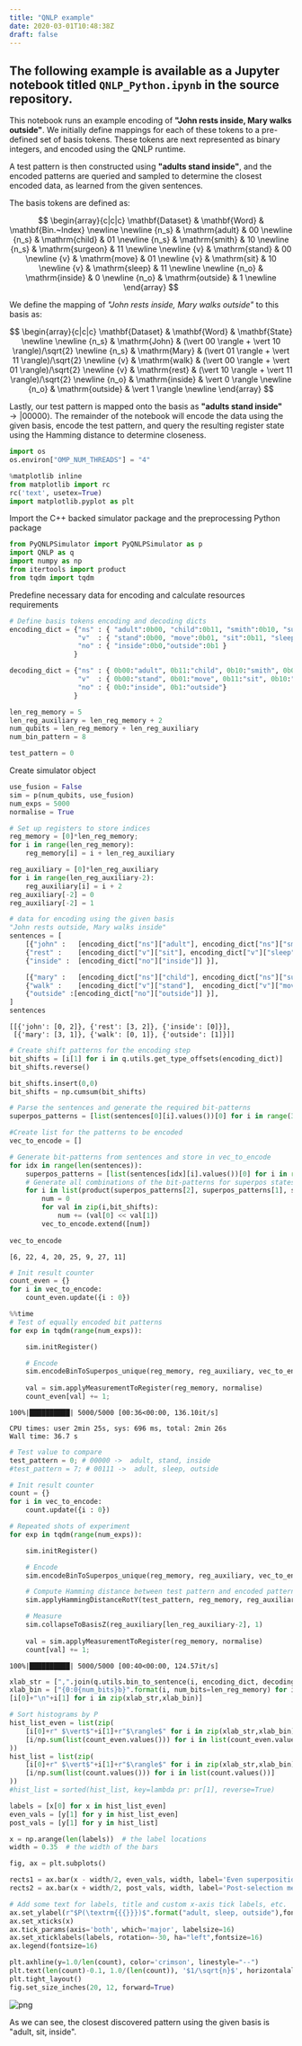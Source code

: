 ```yaml
---
title: "QNLP example"
date: 2020-03-01T10:48:38Z
draft: false
---
```


## The following example is available as a Jupyter notebook titled `QNLP_Python.ipynb` in the source repository.


This notebook runs an example encoding of **"John rests inside, Mary walks outside"**. We initially define mappings for each of these tokens to a pre-defined set of basis tokens. These tokens are next represented as binary integers, and encoded using the QNLP runtime.

A test pattern is then constructed using **"adults stand inside"**, and the encoded patterns are queried and sampled to determine the closest encoded data, as learned from the given sentences.


The basis tokens are defined as:

$$
\begin{array}{c|c|c}
\mathbf{Dataset} & \mathbf{Word} & \mathbf{Bin.~Index} \newline
\newline
{n_s} & \mathrm{adult} & 00 \newline
{n_s} & \mathrm{child} & 01 \newline
{n_s} & \mathrm{smith} & 10 \newline
{n_s} & \mathrm{surgeon} & 11 \newline
\newline
{v} & \mathrm{stand} & 00 \newline
{v} & \mathrm{move} & 01 \newline
{v} & \mathrm{sit} & 10 \newline
{v} & \mathrm{sleep} & 11 \newline
\newline
{n_o} & \mathrm{inside} & 0 \newline
{n_o} & \mathrm{outside} & 1 \newline
\end{array}
$$

We define the mapping of *"John rests inside, Mary walks outside"* to this basis as:

$$
\begin{array}{c|c|c}
\mathbf{Dataset} & \mathbf{Word} & \mathbf{State} \newline
\newline
{n_s} & \mathrm{John} & (\vert 00 \rangle + \vert 10 \rangle)/\sqrt{2} \newline
{n_s} & \mathrm{Mary} & (\vert 01 \rangle + \vert 11 \rangle)/\sqrt{2} \newline
{v} & \mathrm{walk} & (\vert 00 \rangle + \vert 01 \rangle)/\sqrt{2} \newline
{v} & \mathrm{rest} & (\vert 10 \rangle + \vert 11 \rangle)/\sqrt{2} \newline
{n_o} & \mathrm{inside} & \vert 0 \rangle  \newline
{n_o} & \mathrm{outside} & \vert 1 \rangle  \newline
\end{array}
$$

Lastly, our test pattern is mapped onto the basis as **"adults stand inside"** $\rightarrow |00000\rangle$. The remainder of the notebook will encode the data using the given basis, encode the test pattern, and query the resulting register state using the Hamming distance to determine closeness.


```python
import os
os.environ["OMP_NUM_THREADS"] = "4"
```


```python
%matplotlib inline
from matplotlib import rc
rc('text', usetex=True)
import matplotlib.pyplot as plt
```

Import the C++ backed simulator package and the preprocessing Python package


```python
from PyQNLPSimulator import PyQNLPSimulator as p
import QNLP as q
import numpy as np
from itertools import product
from tqdm import tqdm
```

Predefine necessary data for encoding and calculate resources requirements


```python
# Define basis tokens encoding and decoding dicts
encoding_dict = {"ns" : { "adult":0b00, "child":0b11, "smith":0b10, "surgeon":0b01 },
                 "v"  : { "stand":0b00, "move":0b01, "sit":0b11, "sleep":0b10 },
                 "no" : { "inside":0b0,"outside":0b1 }
                }

decoding_dict = {"ns" : { 0b00:"adult", 0b11:"child", 0b10:"smith", 0b01:"surgeon"},
                 "v"  : { 0b00:"stand", 0b01:"move", 0b11:"sit", 0b10:"sleep"},
                 "no" : { 0b0:"inside", 0b1:"outside"}
                }
```


```python
len_reg_memory = 5
len_reg_auxiliary = len_reg_memory + 2
num_qubits = len_reg_memory + len_reg_auxiliary
num_bin_pattern = 8

test_pattern = 0
```

Create simulator object


```python
use_fusion = False
sim = p(num_qubits, use_fusion)
num_exps = 5000
normalise = True
```


```python
# Set up registers to store indices
reg_memory = [0]*len_reg_memory;
for i in range(len_reg_memory):
    reg_memory[i] = i + len_reg_auxiliary

reg_auxiliary = [0]*len_reg_auxiliary
for i in range(len_reg_auxiliary-2):
    reg_auxiliary[i] = i + 2
reg_auxiliary[-2] = 0
reg_auxiliary[-2] = 1
```


```python
# data for encoding using the given basis
"John rests outside, Mary walks inside"
sentences = [
    [{"john" :   [encoding_dict["ns"]["adult"], encoding_dict["ns"]["smith"]]},
    {"rest" :    [encoding_dict["v"]["sit"], encoding_dict["v"]["sleep"]]},
    {"inside" :  [encoding_dict["no"]["inside"]] }],

    [{"mary" :   [encoding_dict["ns"]["child"], encoding_dict["ns"]["surgeon"]]},
    {"walk" :    [encoding_dict["v"]["stand"],  encoding_dict["v"]["move"]]},
    {"outside" :[encoding_dict["no"]["outside"]] }],
]
sentences
```




    [[{'john': [0, 2]}, {'rest': [3, 2]}, {'inside': [0]}],
     [{'mary': [3, 1]}, {'walk': [0, 1]}, {'outside': [1]}]]




```python
# Create shift patterns for the encoding step
bit_shifts = [i[1] for i in q.utils.get_type_offsets(encoding_dict)]
bit_shifts.reverse()

bit_shifts.insert(0,0)
bit_shifts = np.cumsum(bit_shifts)

# Parse the sentences and generate the required bit-patterns
superpos_patterns = [list(sentences[0][i].values())[0] for i in range(3)]

#Create list for the patterns to be encoded
vec_to_encode = []

# Generate bit-patterns from sentences and store in vec_to_encode
for idx in range(len(sentences)):
    superpos_patterns = [list(sentences[idx][i].values())[0] for i in range(3)]
    # Generate all combinations of the bit-patterns for superpos states
    for i in list(product(superpos_patterns[2], superpos_patterns[1], superpos_patterns[0])):
        num = 0
        for val in zip(i,bit_shifts):
            num += (val[0] << val[1])
        vec_to_encode.extend([num])
        
vec_to_encode
```




    [6, 22, 4, 20, 25, 9, 27, 11]




```python
# Init result counter
count_even = {}
for i in vec_to_encode:
    count_even.update({i : 0})
```


```python
%%time
# Test of equally encoded bit patterns
for exp in tqdm(range(num_exps)):

    sim.initRegister()

    # Encode
    sim.encodeBinToSuperpos_unique(reg_memory, reg_auxiliary, vec_to_encode, len_reg_memory)
    
    val = sim.applyMeasurementToRegister(reg_memory, normalise)
    count_even[val] += 1;

```

    100%|██████████| 5000/5000 [00:36<00:00, 136.10it/s]

    CPU times: user 2min 25s, sys: 696 ms, total: 2min 26s
    Wall time: 36.7 s


    



```python
# Test value to compare
test_pattern = 0; # 00000 ->  adult, stand, inside
#test_pattern = 7; # 00111 ->  adult, sleep, outside

# Init result counter
count = {}
for i in vec_to_encode:
    count.update({i : 0})
```


```python
# Repeated shots of experiment
for exp in tqdm(range(num_exps)):

    sim.initRegister()

    # Encode
    sim.encodeBinToSuperpos_unique(reg_memory, reg_auxiliary, vec_to_encode, len_reg_memory)

    # Compute Hamming distance between test pattern and encoded patterns
    sim.applyHammingDistanceRotY(test_pattern, reg_memory, reg_auxiliary, len_reg_memory)

    # Measure
    sim.collapseToBasisZ(reg_auxiliary[len_reg_auxiliary-2], 1)
    
    val = sim.applyMeasurementToRegister(reg_memory, normalise)
    count[val] += 1;

```

    100%|██████████| 5000/5000 [00:40<00:00, 124.57it/s]



```python
xlab_str = [",".join(q.utils.bin_to_sentence(i, encoding_dict, decoding_dict))  for i in list(count.keys())]
xlab_bin = ["{0:0{num_bits}b}".format(i, num_bits=len_reg_memory) for i in list(count.keys())]
[i[0]+"\n"+i[1] for i in zip(xlab_str,xlab_bin)]

# Sort histograms by P
hist_list_even = list(zip(
    [i[0]+r" $\vert$"+i[1]+r"$\rangle$" for i in zip(xlab_str,xlab_bin)],
    [i/np.sum(list(count_even.values())) for i in list(count_even.values())]
))
hist_list = list(zip(
    [i[0]+r" $\vert$"+i[1]+r"$\rangle$" for i in zip(xlab_str,xlab_bin)],
    [i/np.sum(list(count.values())) for i in list(count.values())]
))
#hist_list = sorted(hist_list, key=lambda pr: pr[1], reverse=True)
```


```python
labels = [x[0] for x in hist_list_even]
even_vals = [y[1] for y in hist_list_even]
post_vals = [y[1] for y in hist_list]

x = np.arange(len(labels))  # the label locations
width = 0.35  # the width of the bars

fig, ax = plt.subplots()

rects1 = ax.bar(x - width/2, even_vals, width, label='Even superposition measurement')
rects2 = ax.bar(x + width/2, post_vals, width, label='Post-selection measurement')

# Add some text for labels, title and custom x-axis tick labels, etc.
ax.set_ylabel(r"$P(\textrm{{{}}})$".format("adult, sleep, outside"),fontsize=24)
ax.set_xticks(x)
ax.tick_params(axis='both', which='major', labelsize=16)
ax.set_xticklabels(labels, rotation=-30, ha="left",fontsize=16)
ax.legend(fontsize=16)

plt.axhline(y=1.0/len(count), color='crimson', linestyle="--")
plt.text(len(count)-0.1, 1.0/(len(count)), '$1/\sqrt{n}$', horizontalalignment='left', verticalalignment='center', fontsize=16)
plt.tight_layout()
fig.set_size_inches(20, 12, forward=True)
```


![png](/img/QNLP_Python.png)


As we can see, the closest discovered pattern using the given basis is "adult, sit, inside". 

